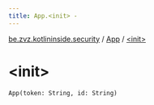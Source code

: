 ```yaml
---
title: App.<init> - 
---
```


[be.zvz.kotlininside.security](../index.html) / [App](index.html) / [&lt;init&gt;](./-init-.html)

# &lt;init&gt;

`App(token: String, id: String)`